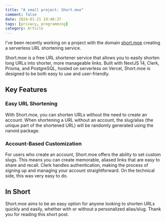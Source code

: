 ```yaml
---
title: "A small project: Short.moe"
comment: false
date: 2024-01-21 19:40:37
tags: [privacy, programming]
category: Article
---
```


I've been recently working on a project with the domain [short.moe](https://short.moe) creating a serverless URL shortening service.

Short.moe is a free URL shortener service that allows you to easily shorten long URLs into shorter, more manageable links. Built with NextJS 14, Clerk, Prisma, and PostgreSQL, hosted on serverless on Vercel, Short.moe is designed to be both easy to use and user-friendly.

## Key Features

### Easy URL Shortening

With Short.moe, you can shorten URLs without the need to create an account. When shortening a URL without an account, the slug/alias (the unique part of the shortened URL) will be randomly generated using the nanoid package.

### Account-Based Customization

For users who create an account, Short.moe offers the ability to set custom slugs. This means you can create memorable, aliased links that are easy to share and recall. Clerk handles authentication, making the process of signing up and managing your account straightforward. On the technical side, this was very easy to do.

## In Short

Short.moe aims to be an easy option for anyone looking to shorten URLs quickly and easily, whether with or without a personalized alias/slug. Thank you for reading this short post.
